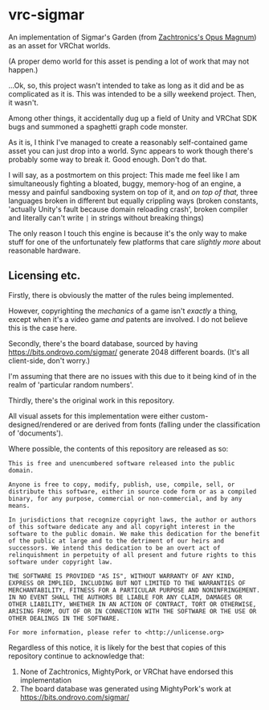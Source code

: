 # vrc-sigmar

An implementation of Sigmar's Garden (from [Zachtronics's Opus Magnum](https://store.steampowered.com/app/558990/Opus_Magnum/)) as an asset for VRChat worlds.

(A proper demo world for this asset is pending a lot of work that may not happen.)

...Ok, so, this project wasn't intended to take as long as it did and be as complicated as it is. This was intended to be a silly weekend project. Then, it wasn't.

Among other things, it accidentally dug up a field of Unity and VRChat SDK bugs and summoned a spaghetti graph code monster.

As it is, I think I've managed to create a reasonably self-contained game asset you can just drop into a world. Sync appears to work though there's probably some way to break it. Good enough. Don't do that.

I will say, as a postmortem on this project: This made me feel like I am simultaneously fighting a bloated, buggy, memory-hog of an engine, a messy and painful sandboxing system on top of it, and _on top of that,_ three languages broken in different but equally crippling ways (broken constants, 'actually Unity's fault because domain reloading crash', broken compiler and literally can't write `|` in strings without breaking things)

The only reason I touch this engine is because it's the only way to make stuff for one of the unfortunately few platforms that care _slightly more_ about reasonable hardware.

## Licensing etc.

Firstly, there is obviously the matter of the rules being implemented.

However, copyrighting the _mechanics_ of a game isn't _exactly_ a thing, except when it's a video game _and_ patents are involved. I do not believe this is the case here.

Secondly, there's the board database, sourced by having <https://bits.ondrovo.com/sigmar/> generate 2048 different boards. (It's all client-side, don't worry.)

I'm assuming that there are no issues with this due to it being kind of in the realm of 'particular random numbers'.

Thirdly, there's the original work in this repository.

All visual assets for this implementation were either custom-designed/rendered or are derived from fonts (falling under the classification of 'documents').

Where possible, the contents of this repository are released as so:

```
This is free and unencumbered software released into the public domain.

Anyone is free to copy, modify, publish, use, compile, sell, or
distribute this software, either in source code form or as a compiled
binary, for any purpose, commercial or non-commercial, and by any
means.

In jurisdictions that recognize copyright laws, the author or authors
of this software dedicate any and all copyright interest in the
software to the public domain. We make this dedication for the benefit
of the public at large and to the detriment of our heirs and
successors. We intend this dedication to be an overt act of
relinquishment in perpetuity of all present and future rights to this
software under copyright law.

THE SOFTWARE IS PROVIDED "AS IS", WITHOUT WARRANTY OF ANY KIND,
EXPRESS OR IMPLIED, INCLUDING BUT NOT LIMITED TO THE WARRANTIES OF
MERCHANTABILITY, FITNESS FOR A PARTICULAR PURPOSE AND NONINFRINGEMENT.
IN NO EVENT SHALL THE AUTHORS BE LIABLE FOR ANY CLAIM, DAMAGES OR
OTHER LIABILITY, WHETHER IN AN ACTION OF CONTRACT, TORT OR OTHERWISE,
ARISING FROM, OUT OF OR IN CONNECTION WITH THE SOFTWARE OR THE USE OR
OTHER DEALINGS IN THE SOFTWARE.

For more information, please refer to <http://unlicense.org>
```

Regardless of this notice, it is likely for the best that copies of this repository continue to acknowledge that:

1. None of Zachtronics, MightyPork, or VRChat have endorsed this implementation
2. The board database was generated using MightyPork's work at <https://bits.ondrovo.com/sigmar/>
